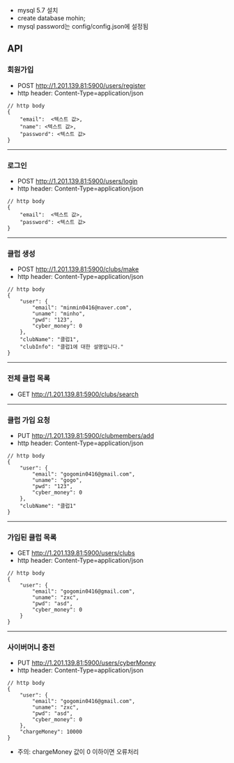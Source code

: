 - mysql 5.7 설치
- create database mohin;
- mysql password는 config/config.json에 설정됨


## API
### 회원가입
- POST http://1.201.139.81:5900/users/register
- http header: Content-Type=application/json
```
// http body
{
	"email":  <텍스트 값>,
	"name": <텍스트 값>,
	"password": <텍스트 값>
}
```
*****
### 로그인
- POST http://1.201.139.81:5900/users/login
- http header: Content-Type=application/json
```
// http body
{
	"email":  <텍스트 값>,
	"password": <텍스트 값>
}
```
*****
### 클럽 생성
- POST http://1.201.139.81:5900/clubs/make
- http header: Content-Type=application/json
```$xslt
// http body
{
	"user": {
        "email": "minmin0416@naver.com",
        "uname": "minho",
        "pwd": "123",
        "cyber_money": 0
    },
    "clubName": "클럽1",
    "clubInfo": "클럽1에 대한 설명입니다."
}
```
*****
### 전체 클럽 목록
- GET http://1.201.139.81:5900/clubs/search

*****
### 클럽 가입 요청
- PUT http://1.201.139.81:5900/clubmembers/add
- http header: Content-Type=application/json
```$xslt
// http body
{
	"user": {
        "email": "gogomin0416@gmail.com",
        "uname": "gogo",
        "pwd": "123",
        "cyber_money": 0
    },
    "clubName": "클럽1"
}
```
*****
### 가입된 클럽 목록
- GET http://1.201.139.81:5900/users/clubs
- http header: Content-Type=application/json
```$xslt
// http body
{
	"user": {
		"email": "gogomin0416@gmail.com",
		"uname": "zxc",
		"pwd": "asd",
		"cyber_money": 0
	}
}
```
*****
### 사이버머니 충전
- PUT http://1.201.139.81:5900/users/cyberMoney
- http header: Content-Type=application/json
```$xslt
// http body
{
	"user": {
		"email": "gogomin0416@gmail.com",
		"uname": "zxc",
		"pwd": "asd",
		"cyber_money": 0
	},
	"chargeMoney": 10000
}
```
- 주의: chargeMoney 값이 0 이하이면 오류처리
